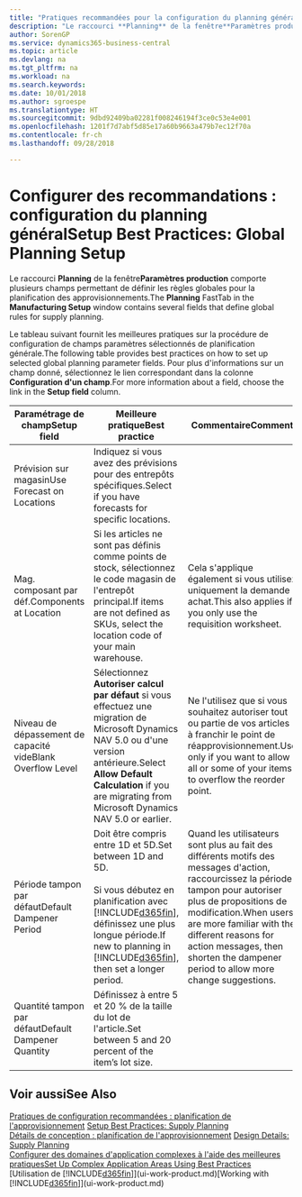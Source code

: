 ```yaml
---
title: "Pratiques recommandées pour la configuration du planning général | Microsoft Docs"
description: "Le raccourci **Planning** de la fenêtre**Paramètres production** comporte plusieurs champs permettant de définir les règles globales pour la planification des approvisionnements."
author: SorenGP
ms.service: dynamics365-business-central
ms.topic: article
ms.devlang: na
ms.tgt_pltfrm: na
ms.workload: na
ms.search.keywords: 
ms.date: 10/01/2018
ms.author: sgroespe
ms.translationtype: HT
ms.sourcegitcommit: 9dbd92409ba02281f008246194f3ce0c53e4e001
ms.openlocfilehash: 1201f7d7abf5d85e17a60b9663a479b7ec12f70a
ms.contentlocale: fr-ch
ms.lasthandoff: 09/28/2018

---
```

# <a name="setup-best-practices-global-planning-setup"></a><span data-ttu-id="0f718-103">Configurer des recommandations : configuration du planning général</span><span class="sxs-lookup"><span data-stu-id="0f718-103">Setup Best Practices: Global Planning Setup</span></span>
<span data-ttu-id="0f718-104">Le raccourci **Planning** de la fenêtre**Paramètres production** comporte plusieurs champs permettant de définir les règles globales pour la planification des approvisionnements.</span><span class="sxs-lookup"><span data-stu-id="0f718-104">The **Planning** FastTab in the **Manufacturing Setup** window contains several fields that define global rules for supply planning.</span></span>  

 <span data-ttu-id="0f718-105">Le tableau suivant fournit les meilleures pratiques sur la procédure de configuration de champs paramètres sélectionnés de planification générale.</span><span class="sxs-lookup"><span data-stu-id="0f718-105">The following table provides best practices on how to set up selected global planning parameter fields.</span></span> <span data-ttu-id="0f718-106">Pour plus d'informations sur un champ donné, sélectionnez le lien correspondant dans la colonne **Configuration d'un champ**.</span><span class="sxs-lookup"><span data-stu-id="0f718-106">For more information about a field, choose the link in the **Setup field** column.</span></span>  

|<span data-ttu-id="0f718-107">Paramétrage de champ</span><span class="sxs-lookup"><span data-stu-id="0f718-107">Setup field</span></span>|<span data-ttu-id="0f718-108">Meilleure pratique</span><span class="sxs-lookup"><span data-stu-id="0f718-108">Best practice</span></span>|<span data-ttu-id="0f718-109">Commentaire</span><span class="sxs-lookup"><span data-stu-id="0f718-109">Comment</span></span>|  
|-----------------|-------------------|-------------|  
|<span data-ttu-id="0f718-110">Prévision sur magasin</span><span class="sxs-lookup"><span data-stu-id="0f718-110">Use Forecast on Locations</span></span>|<span data-ttu-id="0f718-111">Indiquez si vous avez des prévisions pour des entrepôts spécifiques.</span><span class="sxs-lookup"><span data-stu-id="0f718-111">Select if you have forecasts for specific locations.</span></span>||  
|<span data-ttu-id="0f718-112">Mag. composant par déf.</span><span class="sxs-lookup"><span data-stu-id="0f718-112">Components at Location</span></span>|<span data-ttu-id="0f718-113">Si les articles ne sont pas définis comme points de stock, sélectionnez le code magasin de l'entrepôt principal.</span><span class="sxs-lookup"><span data-stu-id="0f718-113">If items are not defined as SKUs, select the location code of your main warehouse.</span></span>|<span data-ttu-id="0f718-114">Cela s'applique également si vous utilisez uniquement la demande achat.</span><span class="sxs-lookup"><span data-stu-id="0f718-114">This also applies if you only use the requisition worksheet.</span></span>|  
|<span data-ttu-id="0f718-115">Niveau de dépassement de capacité vide</span><span class="sxs-lookup"><span data-stu-id="0f718-115">Blank Overflow Level</span></span>|<span data-ttu-id="0f718-116">Sélectionnez **Autoriser calcul par défaut** si vous effectuez une migration de Microsoft Dynamics NAV 5.0 ou d'une version antérieure.</span><span class="sxs-lookup"><span data-stu-id="0f718-116">Select **Allow Default Calculation** if you are migrating from Microsoft Dynamics NAV 5.0 or earlier.</span></span>|<span data-ttu-id="0f718-117">Ne l'utilisez que si vous souhaitez autoriser tout ou partie de vos articles à franchir le point de réapprovisionnement.</span><span class="sxs-lookup"><span data-stu-id="0f718-117">Use only if you want to allow all or some of your items to overflow the reorder point.</span></span>|  
|<span data-ttu-id="0f718-118">Période tampon par défaut</span><span class="sxs-lookup"><span data-stu-id="0f718-118">Default Dampener Period</span></span>|<span data-ttu-id="0f718-119">Doit être compris entre 1D et 5D.</span><span class="sxs-lookup"><span data-stu-id="0f718-119">Set between 1D and 5D.</span></span><br /><br /> <span data-ttu-id="0f718-120">Si vous débutez en planification avec [!INCLUDE[d365fin](includes/d365fin_md.md)], définissez une plus longue période.</span><span class="sxs-lookup"><span data-stu-id="0f718-120">If new to planning in [!INCLUDE[d365fin](includes/d365fin_md.md)], then set a longer period.</span></span>|<span data-ttu-id="0f718-121">Quand les utilisateurs sont plus au fait des différents motifs des messages d'action, raccourcissez la période tampon pour autoriser plus de propositions de modification.</span><span class="sxs-lookup"><span data-stu-id="0f718-121">When users are more familiar with the different reasons for action messages, then shorten the dampener period to allow more change suggestions.</span></span>|  
|<span data-ttu-id="0f718-122">Quantité tampon par défaut</span><span class="sxs-lookup"><span data-stu-id="0f718-122">Default Dampener Quantity</span></span>|<span data-ttu-id="0f718-123">Définissez à entre 5 et 20 % de la taille du lot de l'article.</span><span class="sxs-lookup"><span data-stu-id="0f718-123">Set between 5 and 20 percent of the item’s lot size.</span></span>||  

## <a name="see-also"></a><span data-ttu-id="0f718-124">Voir aussi</span><span class="sxs-lookup"><span data-stu-id="0f718-124">See Also</span></span>  
 <span data-ttu-id="0f718-125">[Pratiques de configuration recommandées : planification de l'approvisionnement](setup-best-practices-supply-planning.md) </span><span class="sxs-lookup"><span data-stu-id="0f718-125">[Setup Best Practices: Supply Planning](setup-best-practices-supply-planning.md) </span></span>  
 <span data-ttu-id="0f718-126">[Détails de conception : planification de l'approvisionnement](design-details-supply-planning.md) </span><span class="sxs-lookup"><span data-stu-id="0f718-126">[Design Details: Supply Planning](design-details-supply-planning.md) </span></span>  
 [<span data-ttu-id="0f718-127">Configurer des domaines d'application complexes à l'aide des meilleures pratiques</span><span class="sxs-lookup"><span data-stu-id="0f718-127">Set Up Complex Application Areas Using Best Practices</span></span>](set-up-complex-application-areas-using-best-practices.md)  
 <span data-ttu-id="0f718-128">[Utilisation de [!INCLUDE[d365fin](includes/d365fin_md.md)]](ui-work-product.md)</span><span class="sxs-lookup"><span data-stu-id="0f718-128">[Working with [!INCLUDE[d365fin](includes/d365fin_md.md)]](ui-work-product.md)</span></span>

